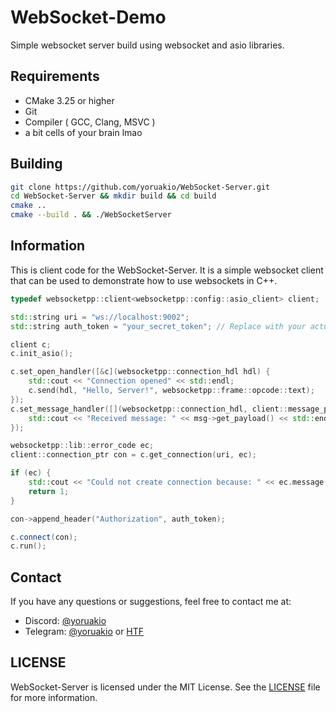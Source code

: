 # WebSocket-Demo

Simple websocket server build using websocket and asio libraries.

## Requirements

- CMake 3.25 or higher
- Git
- Compiler ( GCC, Clang, MSVC )
- a bit cells of your brain lmao

## Building

```bash
git clone https://github.com/yoruakio/WebSocket-Server.git
cd WebSocket-Server && mkdir build && cd build
cmake ..
cmake --build . && ./WebSocketServer
```

## Information

This is client code for the WebSocket-Server. It is a simple websocket client that can be used to demonstrate how to use websockets in C++.

```cpp
typedef websocketpp::client<websocketpp::config::asio_client> client;

std::string uri = "ws://localhost:9002";
std::string auth_token = "your_secret_token"; // Replace with your actual token

client c;
c.init_asio();

c.set_open_handler([&c](websocketpp::connection_hdl hdl) {
    std::cout << "Connection opened" << std::endl;
    c.send(hdl, "Hello, Server!", websocketpp::frame::opcode::text);
});
c.set_message_handler([](websocketpp::connection_hdl, client::message_ptr msg) {
    std::cout << "Received message: " << msg->get_payload() << std::endl;
});

websocketpp::lib::error_code ec;
client::connection_ptr con = c.get_connection(uri, ec);

if (ec) {
    std::cout << "Could not create connection because: " << ec.message() << std::endl;
    return 1;
}

con->append_header("Authorization", auth_token);

c.connect(con);
c.run();
```

## Contact

If you have any questions or suggestions, feel free to contact me at:

- Discord: [@yoruakio](https://discord.com/users/919841186246692886)
- Telegram: [@yoruakio](https://t.me/yoruakio) or [HTF](https://t.me/htf_public)

## LICENSE

WebSocket-Server is licensed under the MIT License. See the [LICENSE](LICENSE) file for more information.
